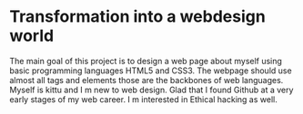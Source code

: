# Transformation into a webdesign world
The main goal of this project is to design a web page about myself using basic programming languages HTML5 and CSS3. The webpage should use almost all tags and elements those are the backbones of web languages.
Myself is kittu and I m new to web design. Glad that I found Github at a very early stages of my web career. I m interested in Ethical hacking as well.
